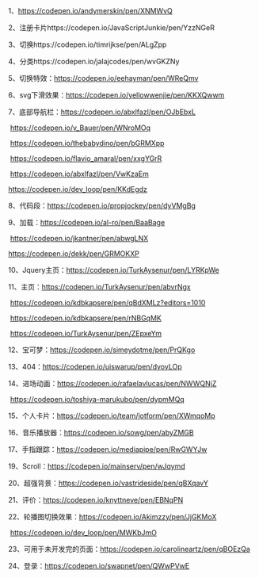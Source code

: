1、https://codepen.io/andymerskin/pen/XNMWvQ

2、注册卡片https://codepen.io/JavaScriptJunkie/pen/YzzNGeR

3、切换https://codepen.io/timrijkse/pen/ALgZpp

4、分类https://codepen.io/jalajcodes/pen/wvGKZNy

5、切换特效：https://codepen.io/eehayman/pen/WReQmv

6、svg下滑效果：https://codepen.io/yellowwenjie/pen/KKXQwwm

7、底部导航栏：https://codepen.io/abxlfazl/pen/OJbEbxL

​			     https://codepen.io/v_Bauer/pen/WNroMOq

​			     https://codepen.io/thebabydino/pen/bGRMXpp

​                             https://codepen.io/flavio_amaral/pen/xxgYGrR

​			https://codepen.io/abxlfazl/pen/VwKzaEm

https://codepen.io/dev_loop/pen/KKdEgdz

8、代码段：https://codepen.io/propjockey/pen/dyVMgBg

9、加载：https://codepen.io/al-ro/pen/BaaBage

​		https://codepen.io/jkantner/pen/abwgLNX

https://codepen.io/dekk/pen/GRMOKXP

10、Jquery主页：https://codepen.io/TurkAysenur/pen/LYRKpWe

11、主页：https://codepen.io/TurkAysenur/pen/abvrNgx

​                    https://codepen.io/kdbkapsere/pen/qBdXMLz?editors=1010

​                     https://codepen.io/kdbkapsere/pen/rNBGqMK

​			https://codepen.io/TurkAysenur/pen/ZEpxeYm

12、宝可梦：https://codepen.io/simeydotme/pen/PrQKgo

13、404：https://codepen.io/uiswarup/pen/dyoyLOp

14、进场动画：https://codepen.io/rafaelavlucas/pen/NWWQNjZ

​			    https://codepen.io/toshiya-marukubo/pen/dypmMQq

15、个人卡片：https://codepen.io/team/jotform/pen/XWmqoMp

16、音乐播放器：https://codepen.io/sowg/pen/abyZMGB

17、手指跟踪：https://codepen.io/mediapipe/pen/RwGWYJw

19、Scroll：https://codepen.io/mainserv/pen/wJqymd

20、超强背景：https://codepen.io/vastrideside/pen/qBXqavY

21、评价：https://codepen.io/knyttneve/pen/EBNqPN

22、轮播图切换效果：https://codepen.io/Akimzzy/pen/JjGKMoX

​			https://codepen.io/dev_loop/pen/MWKbJmO

23、可用于未开发完的页面：https://codepen.io/carolineartz/pen/qBOEzQa

24、登录：https://codepen.io/swapnet/pen/QWwPVwE